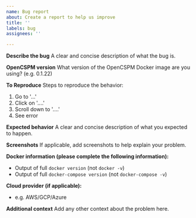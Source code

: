 ```yaml
---
name: Bug report
about: Create a report to help us improve
title: ''
labels: bug
assignees: ''

---
```


**Describe the bug**
A clear and concise description of what the bug is.

**OpenCSPM version**
What version of the OpenCSPM Docker image are you using? (e.g. 0.1.22)

**To Reproduce**
Steps to reproduce the behavior:
1. Go to '...'
2. Click on '....'
3. Scroll down to '....'
4. See error

**Expected behavior**
A clear and concise description of what you expected to happen.

**Screenshots**
If applicable, add screenshots to help explain your problem.

**Docker information (please complete the following information):**
 - Output of full `docker version` (not `docker -v`)
 - Output of full `docker-compose version` (not `docker-compose -v`)

**Cloud provider (if applicable):**
  - e.g. AWS/GCP/Azure

**Additional context**
Add any other context about the problem here.
